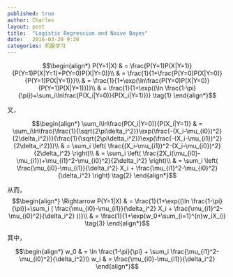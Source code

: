 ```yaml
---
published: true
author: Charles
layout: post
title:  "Logistic Regression and Naive Bayes"
date:   2016-03-20 9:30
categories: 机器学习
---
```


$$\begin{align*}
P(Y=1|X) & = \frac{P(Y=1)P(X|Y=1)}{P(Y=1)P(X|Y=1)+P(Y=0)P(X|Y=0)}\\
& = \frac{1}{1+\frac{P(Y=0)P(X|Y=0)}{P(Y=1)P(X|Y=1)}}\\
& = \frac{1}{1+\exp(\ln\frac{P(Y=0)P(X|Y=0)}{P(Y=1)P(X|Y=1)})}\\
& = \frac{1}{1+\exp((\ln \frac{1-\pi}{\pi})+\sum_i\ln\frac{P(X_i|Y=0)}{P(X_i|Y=1)})} \tag{1}
\end{align*}$$

又，

$$\begin{align*}
\sum_i\ln\frac{P(X_i|Y=0)}{P(X_i|Y=1)} & = \sum_i\ln\frac{\frac{1}{\sqrt{2\pi\delta_i^2}}\exp(\frac{-(X_i-\mu_{i0})^2}{2\delta_i^2})}{\frac{1}{\sqrt{2\pi\delta_i^2}}\exp(\frac{-(X_i-\mu_{i1})^2}{2\delta_i^2})}\\
& = \sum_i \left( \frac{(X_i-\mu_{i1})^2-(X_i-\mu_{i0})^2}{2\delta_i^2} \right)\\
& = \sum_i \left( \frac{2X_i(\mu_{i0}-\mu_{i1})+\mu_{i1}^2-\mu_{i0}^2}{2\delta_i^2} \right)\\
& = \sum_i \left( \frac{\mu_{i0}-\mu_{i1}}{\delta_i^2} X_i + \frac{\mu_{i1}^2-\mu_{i0}^2}{\delta_i^2} \right) \tag{2}
\end{align*}$$

从而，
$$\begin{align*}
\Rightarrow P(Y=1|X) & = \frac{1}{1+\exp((\ln \frac{1-\pi}{\pi})+\sum_i ( \frac{\mu_{i0}-\mu_{i1}}{\delta_i^2} X_i + \frac{\mu_{i1}^2-\mu_{i0}^2}{\delta_i^2} ))}\\
& = \frac{1}{1+\exp(w_0+\sum_{i=1}^{n}w_iX_i)}  \tag{3}
\end{align*}$$

其中，

$$\begin{align*}
w_0 & = \ln \frac{1-\pi}{\pi} + \sum_i \frac{\mu_{i1}^2-\mu_{i0}^2}{\delta_i^2}\\
w_i & = \frac{\mu_{i0}-\mu_{i1}}{\delta_i^2}
\end{align*}$$